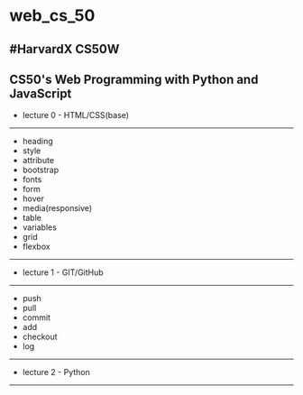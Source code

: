 # web_cs_50

#HarvardX CS50W
-----------------------------------------------------------------------
CS50's Web Programming with Python and JavaScript
----------------------------------------------------------------------
- lecture 0 - HTML/CSS(base)
---------------------------------------------------------------------
  - heading
  - style
  - attribute
  - bootstrap
  - fonts
  - form
  - hover
  - media(responsive)
  - table
  - variables
  - grid
  - flexbox
----------------------------------------------------------------------
- lecture 1 - GIT/GitHub
----------------------------------------------------------------------
  - push
  - pull
  - commit
  - add
  - checkout
  - log
----------------------------------------------------------------------
- lecture 2 - Python
----------------------------------------------------------------------

